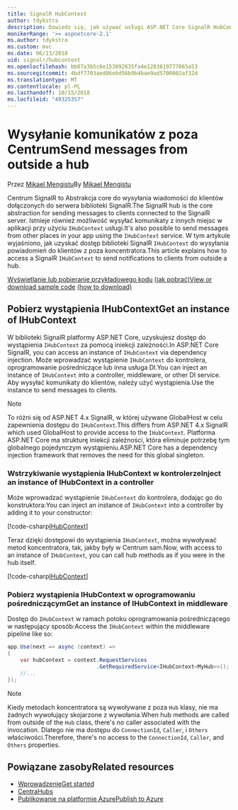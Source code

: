 ```yaml
---
title: SignalR HubContext
author: tdykstra
description: Dowiedz się, jak używać usługi ASP.NET Core SignalR HubContext wysyłania powiadomień do klientów z poza koncentratora.
monikerRange: '>= aspnetcore-2.1'
ms.author: tdykstra
ms.custom: mvc
ms.date: 06/13/2018
uid: signalr/hubcontext
ms.openlocfilehash: bb07a3b5c6e153092635fa4e1283619777865a53
ms.sourcegitcommit: 4bdf7703aed86ebd56b9b4bae9ad5700002af32d
ms.translationtype: MT
ms.contentlocale: pl-PL
ms.lasthandoff: 10/15/2018
ms.locfileid: "49325357"
---
```

# <a name="send-messages-from-outside-a-hub"></a><span data-ttu-id="a1846-103">Wysyłanie komunikatów z poza Centrum</span><span class="sxs-lookup"><span data-stu-id="a1846-103">Send messages from outside a hub</span></span>

<span data-ttu-id="a1846-104">Przez [Mikael Mengistu](https://twitter.com/MikaelM_12)</span><span class="sxs-lookup"><span data-stu-id="a1846-104">By [Mikael Mengistu](https://twitter.com/MikaelM_12)</span></span>

<span data-ttu-id="a1846-105">Centrum SignalR to Abstrakcja core do wysyłania wiadomości do klientów dołączonych do serwera biblioteki SignalR.</span><span class="sxs-lookup"><span data-stu-id="a1846-105">The SignalR hub is the core abstraction for sending messages to clients connected to the SignalR server.</span></span> <span data-ttu-id="a1846-106">Istnieje również możliwość wysyłać komunikaty z innych miejsc w aplikacji przy użyciu `IHubContext` usługi.</span><span class="sxs-lookup"><span data-stu-id="a1846-106">It's also possible to send messages from other places in your app using the `IHubContext` service.</span></span> <span data-ttu-id="a1846-107">W tym artykule wyjaśniono, jak uzyskać dostęp biblioteki SignalR `IHubContext` do wysyłania powiadomień do klientów z poza koncentratora.</span><span class="sxs-lookup"><span data-stu-id="a1846-107">This article explains how to access a SignalR `IHubContext` to send notifications to clients from outside a hub.</span></span>

<span data-ttu-id="a1846-108">[Wyświetlanie lub pobieranie przykładowego kodu](https://github.com/aspnet/Docs/tree/master/aspnetcore/signalr/hubcontext/sample/) [(jak pobrać)](xref:tutorials/index#how-to-download-a-sample)</span><span class="sxs-lookup"><span data-stu-id="a1846-108">[View or download sample code](https://github.com/aspnet/Docs/tree/master/aspnetcore/signalr/hubcontext/sample/) [(how to download)](xref:tutorials/index#how-to-download-a-sample)</span></span>

## <a name="get-an-instance-of-ihubcontext"></a><span data-ttu-id="a1846-109">Pobierz wystąpienia IHubContext</span><span class="sxs-lookup"><span data-stu-id="a1846-109">Get an instance of IHubContext</span></span>

<span data-ttu-id="a1846-110">W biblioteki SignalR platformy ASP.NET Core, uzyskujesz dostęp do wystąpienia `IHubContext` za pomocą iniekcji zależności.</span><span class="sxs-lookup"><span data-stu-id="a1846-110">In ASP.NET Core SignalR, you can access an instance of `IHubContext` via dependency injection.</span></span> <span data-ttu-id="a1846-111">Może wprowadzać wystąpienie `IHubContext` do kontrolera, oprogramowanie pośredniczące lub inna usługa DI.</span><span class="sxs-lookup"><span data-stu-id="a1846-111">You can inject an instance of `IHubContext` into a controller, middleware, or other DI service.</span></span> <span data-ttu-id="a1846-112">Aby wysyłać komunikaty do klientów, należy użyć wystąpienia.</span><span class="sxs-lookup"><span data-stu-id="a1846-112">Use the instance to send messages to clients.</span></span>

> [!NOTE]
> <span data-ttu-id="a1846-113">To różni się od ASP.NET 4.x SignalR, w której używane GlobalHost w celu zapewnienia dostępu do `IHubContext`.</span><span class="sxs-lookup"><span data-stu-id="a1846-113">This differs from ASP.NET 4.x SignalR which used GlobalHost to provide access to the `IHubContext`.</span></span> <span data-ttu-id="a1846-114">Platforma ASP.NET Core ma strukturę iniekcji zależności, która eliminuje potrzebę tym globalnego pojedynczym wystąpieniu.</span><span class="sxs-lookup"><span data-stu-id="a1846-114">ASP.NET Core has a dependency injection framework that removes the need for this global singleton.</span></span>

### <a name="inject-an-instance-of-ihubcontext-in-a-controller"></a><span data-ttu-id="a1846-115">Wstrzykiwanie wystąpienia IHubContext w kontrolerze</span><span class="sxs-lookup"><span data-stu-id="a1846-115">Inject an instance of IHubContext in a controller</span></span>

<span data-ttu-id="a1846-116">Może wprowadzać wystąpienie `IHubContext` do kontrolera, dodając go do konstruktora:</span><span class="sxs-lookup"><span data-stu-id="a1846-116">You can inject an instance of `IHubContext` into a controller by adding it to your constructor:</span></span>

[!code-csharp[IHubContext](hubcontext/sample/Controllers/HomeController.cs?range=12-19,57)]

<span data-ttu-id="a1846-117">Teraz dzięki dostępowi do wystąpienia `IHubContext`, można wywoływać metod koncentratora, tak, jakby były w Centrum sam.</span><span class="sxs-lookup"><span data-stu-id="a1846-117">Now, with access to an instance of `IHubContext`, you can call hub methods as if you were in the hub itself.</span></span>

[!code-csharp[IHubContext](hubcontext/sample/Controllers/HomeController.cs?range=21-25)]

### <a name="get-an-instance-of-ihubcontext-in-middleware"></a><span data-ttu-id="a1846-118">Pobierz wystąpienia IHubContext w oprogramowaniu pośredniczącym</span><span class="sxs-lookup"><span data-stu-id="a1846-118">Get an instance of IHubContext in middleware</span></span>

<span data-ttu-id="a1846-119">Dostęp do `IHubContext` w ramach potoku oprogramowania pośredniczącego w następujący sposób:</span><span class="sxs-lookup"><span data-stu-id="a1846-119">Access the `IHubContext` within the middleware pipeline like so:</span></span>

```csharp
app.Use(next => async (context) =>
{
    var hubContext = context.RequestServices
                            .GetRequiredService<IHubContext<MyHub>>();
    //...
});
```

> [!NOTE]
> <span data-ttu-id="a1846-120">Kiedy metodach koncentratora są wywoływane z poza `Hub` klasy, nie ma żadnych wywołujący skojarzone z wywołania.</span><span class="sxs-lookup"><span data-stu-id="a1846-120">When hub methods are called from outside of the `Hub` class, there's no caller associated with the invocation.</span></span> <span data-ttu-id="a1846-121">Dlatego nie ma dostępu do `ConnectionId`, `Caller`, i `Others` właściwości.</span><span class="sxs-lookup"><span data-stu-id="a1846-121">Therefore, there's no access to the `ConnectionId`, `Caller`, and `Others` properties.</span></span>

## <a name="related-resources"></a><span data-ttu-id="a1846-122">Powiązane zasoby</span><span class="sxs-lookup"><span data-stu-id="a1846-122">Related resources</span></span>

* [<span data-ttu-id="a1846-123">Wprowadzenie</span><span class="sxs-lookup"><span data-stu-id="a1846-123">Get started</span></span>](xref:tutorials/signalr)
* [<span data-ttu-id="a1846-124">Centra</span><span class="sxs-lookup"><span data-stu-id="a1846-124">Hubs</span></span>](xref:signalr/hubs)
* [<span data-ttu-id="a1846-125">Publikowanie na platformie Azure</span><span class="sxs-lookup"><span data-stu-id="a1846-125">Publish to Azure</span></span>](xref:signalr/publish-to-azure-web-app)
